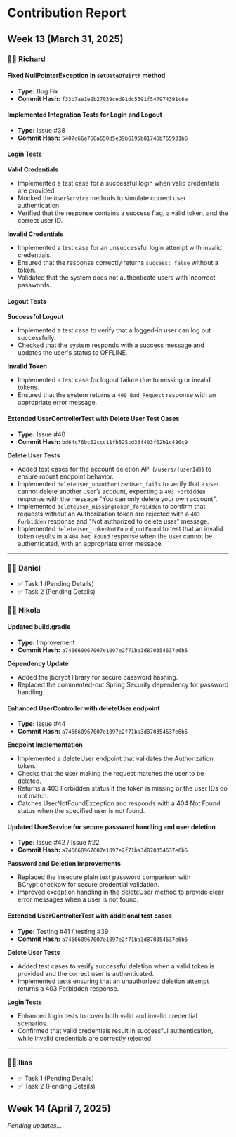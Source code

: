 # Contribution Report

## Week 13 (March 31, 2025)

### 🧑‍💻 Richard

#### Fixed NullPointerException in `setDateOfBirth` method
- **Type:** Bug Fix
- **Commit Hash:** `f33b7ae1e2b27039ced91dc5591f547974391c6a`

#### Implemented Integration Tests for Login and Logout
- **Type:** Issue #38
- **Commit Hash:** `5407c66a768a650d5e39b6195b81746b765931b6`

#### Login Tests

**Valid Credentials**
- Implemented a test case for a successful login when valid credentials are provided.
- Mocked the `UserService` methods to simulate correct user authentication.
- Verified that the response contains a success flag, a valid token, and the correct user ID.

**Invalid Credentials**
- Implemented a test case for an unsuccessful login attempt with invalid credentials.
- Ensured that the response correctly returns `success: false` without a token.
- Validated that the system does not authenticate users with incorrect passwords.

#### Logout Tests

**Successful Logout**
- Implemented a test case to verify that a logged-in user can log out successfully.
- Checked that the system responds with a success message and updates the user's status to OFFLINE.

**Invalid Token**
- Implemented a test case for logout failure due to missing or invalid tokens.
- Ensured that the system returns a `400 Bad Request` response with an appropriate error message.


#### Extended UserControllerTest with Delete User Test Cases
- **Type:** Issue #40
- **Commit Hash:** `bd64c76bc52ccc11fb525cd33f403f62b1c486c9` 

**Delete User Tests**
- Added test cases for the account deletion API (`/users/{userId}`) to ensure robust endpoint behavior.
- Implemented `deleteUser_unauthorizedUser_fails` to verify that a user cannot delete another user’s account, expecting a `403 Forbidden` response with the message "You can only delete your own account".
- Implemented `deleteUser_missingToken_forbidden` to confirm that requests without an Authorization token are rejected with a `403 Forbidden` response and "Not authorized to delete user" message.
- Implemented `deleteUser_tokenNotFound_notFound` to test that an invalid token results in a `404 Not Found` response when the user cannot be authenticated, with an appropriate error message.

---

### 🧑‍💻 Daniel
- ✅ Task 1 (Pending Details)
- ✅ Task 2 (Pending Details)

### 🧑‍💻 Nikola
#### Updated build.gradle
- **Type:** Improvement
- **Commit Hash:** `a746660967007e1097e2f71ba3d870354637e6b5`

**Dependency Update**
- Added the jbcrypt library for secure password hashing.
- Replaced the commented-out Spring Security dependency for password handling.



#### Enhanced UserController with deleteUser endpoint
- **Type:** Issue #44
- **Commit Hash:** `a746660967007e1097e2f71ba3d870354637e6b5`

**Endpoint Implementation**
- Implemented a deleteUser endpoint that validates the Authorization token.
- Checks that the user making the request matches the user to be deleted.
- Returns a 403 Forbidden status if the token is missing or the user IDs do not match.
- Catches UserNotFoundException and responds with a 404 Not Found status when the specified user is not found.



#### Updated UserService for secure password handling and user deletion
- **Type:** Issue #42 / Issue #22
- **Commit Hash:** `a746660967007e1097e2f71ba3d870354637e6b5`

**Password and Deletion Improvements**
- Replaced the insecure plain text password comparison with BCrypt.checkpw for secure credential validation.
- Improved exception handling in the deleteUser method to provide clear error messages when a user is not found.



#### Extended UserControllerTest with additional test cases
- **Type:** Testing #41 / testing #39
- **Commit Hash:** `a746660967007e1097e2f71ba3d870354637e6b5`

**Delete User Tests**
- Added test cases to verify successful deletion when a valid token is provided and the correct user is authenticated.
- Implemented tests ensuring that an unauthorized deletion attempt returns a 403 Forbidden response.

**Login Tests**
- Enhanced login tests to cover both valid and invalid credential scenarios.
- Confirmed that valid credentials result in successful authentication, while invalid credentials are correctly rejected.

---






### 🧑‍💻 Ilias
- ✅ Task 1 (Pending Details)
- ✅ Task 2 (Pending Details)

## Week 14 (April 7, 2025)
*Pending updates...*

